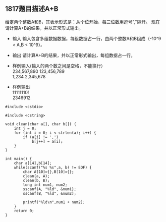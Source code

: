 1817题目描述A+B
--------

给定两个整数A和B，其表示形式是：从个位开始，每三位数用逗号","隔开。
现在请计算A+B的结果，并以正常形式输出。

- 输入
输入包含多组数据数据，每组数据占一行，由两个整数A和B组成（-10^9 < A,B < 10^9）。

- 输出
请计算A+B的结果，并以正常形式输出，每组数据占一行。

- 样例输入(输入的两个数之间是空格，不能换行）
<br>234,567,890 123,456,789
<br>1,234 2,345,678
- 样例输出
<br>111111101
<br>2346912

```
#include <cstdio>

#include <cstring>

void clean(char a[], char b[]) {
    int j = 0;
    for (int i = 0; i < strlen(a); i++) {
        if (a[i] != ',')
            b[j++] = a[i];
    }
}

int main() {
    char a[14],b[14];
    while(scanf("%s %s",a, b) != EOF) {
        char A[10]={},B[10]={};
        clean(a, A);
        clean(b, B);
        long int num1, num2;
        sscanf(A, "%ld", &num1);
        sscanf(B, "%ld", &num2);

        printf("%ld\n",num1 + num2);
    }
    return 0;
}
```

 